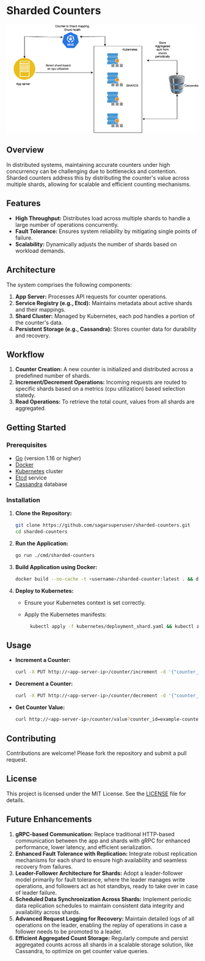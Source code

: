 # Sharded Counters

![Sharded Counter System](images/sharded-counter.png)

## Overview

In distributed systems, maintaining accurate counters under high concurrency can be challenging due to bottlenecks and contention. Sharded counters address this by distributing the counter's value across multiple shards, allowing for scalable and efficient counting mechanisms.

## Features

- **High Throughput:** Distributes load across multiple shards to handle a large number of operations concurrently.
- **Fault Tolerance:** Ensures system reliability by mitigating single points of failure.
- **Scalability:** Dynamically adjusts the number of shards based on workload demands.

## Architecture

The system comprises the following components:

1. **App Server:** Processes API requests for counter operations.
2. **Service Registry (e.g., Etcd):** Maintains metadata about active shards and their mappings.
3. **Shard Cluster:** Managed by Kubernetes, each pod handles a portion of the counter's data.
4. **Persistent Storage (e.g., Cassandra):** Stores counter data for durability and recovery.

## Workflow

1. **Counter Creation:** A new counter is initialized and distributed across a predefined number of shards.
2. **Increment/Decrement Operations:** Incoming requests are routed to specific shards based on a metrics (cpu utilization) based selection statedy.
3. **Read Operations:** To retrieve the total count, values from all shards are aggregated.

## Getting Started

### Prerequisites

- [Go](https://golang.org/doc/install) (version 1.16 or higher)
- [Docker](https://docs.docker.com/get-docker/)
- [Kubernetes](https://kubernetes.io/docs/setup/) cluster
- [Etcd](https://etcd.io/docs/v3.4.0/getting-started/) service
- [Cassandra](https://cassandra.apache.org/_/quickstart.html) database

### Installation

1. **Clone the Repository:**

   ```bash
   git clone https://github.com/sagarsuperuser/sharded-counters.git
   cd sharded-counters
   ```

2. **Run the Application:**

   ```bash
   go run ./cmd/sharded-counters 
   ```

3. **Build Application using Docker:**
   ```bash
   docker build --no-cache -t <username>/sharded-counter:latest . && docker push <username>/sharded-counter:latest
   ```

4. **Deploy to Kubernetes:**

   - Ensure your Kubernetes context is set correctly.
   - Apply the Kubernetes manifests:

     ```bash
       kubectl apply -f kubernetes/deployment_shard.yaml && kubectl apply -f kubernetes/deployment_app.yaml
     ```

## Usage

- **Increment a Counter:**

  ```bash
  curl -X PUT http://<app-server-ip>/counter/increment -d '{"counter_id": "example-counter"}'
  ```

- **Decrement a Counter:**

  ```bash
  curl -X PUT http://<app-server-ip>/counter/decrement -d '{"counter_id": "example-counter"}'
  ```

- **Get Counter Value:**

  ```bash
  curl http://<app-server-ip>/counter/value?counter_id=example-counter
  ```

## Contributing

Contributions are welcome! Please fork the repository and submit a pull request.

## License

This project is licensed under the MIT License. See the [LICENSE](LICENSE) file for details.

## Future Enhancements
1. **gRPC-based Communication:** Replace traditional HTTP-based communication between the app and shards with gRPC for enhanced performance, lower latency, and efficient serialization.
2. **Enhanced Fault Tolerance with Replication:** Integrate robust replication mechanisms for each shard to ensure high availability and seamless recovery from failures.
3. **Leader-Follower Architecture for Shards:** Adopt a leader-follower model primarily for fault tolerance, where the leader manages write operations, and followers act as hot standbys, ready to take over in case of leader failure.
4. **Scheduled Data Synchronization Across Shards:** Implement periodic data replication schedules to maintain consistent data integrity and availability across shards.
5. **Advanced Request Logging for Recovery:** Maintain detailed logs of all operations on the leader, enabling the replay of operations in case a follower needs to be promoted to a leader.
6. **Efficient Aggregated Count Storage:** Regularly compute and persist aggregated counts across all shards in a scalable storage solution, like Cassandra, to optimize on get counter value queries.
